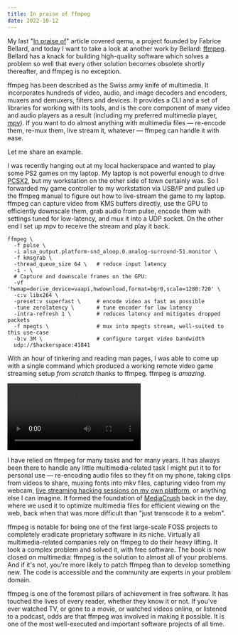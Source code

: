```yaml
---
title: In praise of ffmpeg
date: 2022-10-12
---
```


My last "[In praise of][0]" article covered qemu, a project founded by Fabrice
Bellard, and today I want to take a look at another work by Bellard:
[ffmpeg][1]. Bellard has a knack for building high-quality software which solves
a problem so well that every other solution becomes obsolete shortly thereafter,
and ffmpeg is no exception.

[0]: https://drewdevault.com/2022/09/02/2022-09-02-In-praise-of-qemu.html
[1]: https://ffmpeg.org

ffmpeg has been described as the Swiss army knife of multimedia. It incorporates
hundreds of video, audio, and image decoders and encoders, muxers and demuxers,
filters and devices. It provides a CLI and a set of libraries for working with
its tools, and is the core component of many video and audio players as a result
(including my preferred multimedia player, [mpv][2]). If you want to do almost
anything with multimedia files &mdash; re-encode them, re-mux them, live stream
it, whatever &mdash; ffmpeg can handle it with ease.

[2]: https://mpv.io

Let me share an example.

I was recently hanging out at my local hackerspace and wanted to play some PS2
games on my laptop. My laptop is not powerful enough to drive [PCSX2][3], but my
workstation on the other side of town certainly was. So I forwarded my game
controller to my workstation via USB/IP and pulled up the ffmpeg manual to
figure out how to live-stream the game to my laptop. ffmpeg can capture video
from KMS buffers directly, use the GPU to efficiently downscale them, grab audio
from pulse, encode them with settings tuned for low-latency, and mux it into a
UDP socket. On the other end I set up mpv to receive the stream and play it
back.

[3]: https://pcsx2.net

```
ffmpeg \
  -f pulse \
  -i alsa_output.platform-snd_aloop.0.analog-surround-51.monitor \
  -f kmsgrab \
  -thread_queue_size 64 \   # reduce input latency
  -i - \
  # Capture and downscale frames on the GPU:
  -vf 'hwmap=derive_device=vaapi,hwdownload,format=bgr0,scale=1280:720' \
  -c:v libx264 \
  -preset:v superfast \     # encode video as fast as possible
  -tune zerolatency \       # tune encoder for low latency
  -intra-refresh 1 \        # reduces latency and mitigates dropped packets
  -f mpegts \               # mux into mpegts stream, well-suited to this use-case
  -b:v 3M \                 # configure target video bandwidth
  udp://$hackerspace:41841
```

With an hour of tinkering and reading man pages, I was able to come up with a
single command which produced a working remote video game streaming setup *from
scratch* thanks to ffmpeg. ffmpeg is *amazing*.

<video autoplay mute controls>
  <source src="https://mirror.drewdevault.com/ffx.webm"></source>
</video>

I have relied on ffmpeg for many tasks and for many years. It has always been
there to handle any little multimedia-related task I might put it to for
personal use &mdash; re-encoding audio files so they fit on my phone, taking
clips from videos to share, muxing fonts into mkv files, capturing video from my
webcam, [live streaming hacking sessions on my own platform][4], or anything
else I can imagine. It formed the foundation of [MediaCrush][5] back in the day,
where we used it to optimize multimedia files for efficient viewing on the web,
back when that was more difficult than "just transcode it to a webm".

[4]: https://drewdevault.com/2018/08/26/Self-hosted-livestreaming.html
[5]: https://github.com/mediacrush/mediacrush

ffmpeg is notable for being one of the first large-scale FOSS projects to
completely eradicate proprietary software in its niche. Virtually all
multimedia-related companies rely on ffmpeg to do their heavy lifting. It took a
complex problem and solved it, with free software. The book is now closed on
multimedia: ffmpeg is the solution to almost all of your problems. And if it's
not, you're more likely to patch ffmpeg than to develop something new. The code
is accessible and the community are experts in your problem domain.

ffmpeg is one of the foremost pillars of achievement in free software. It has
touched the lives of every reader, whether they know it or not. If you've ever
watched TV, or gone to a movie, or watched videos online, or listened to a
podcast, odds are that ffmpeg was involved in making it possible. It is one of
the most well-executed and important software projects of all time.
